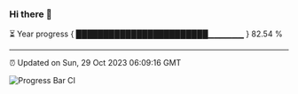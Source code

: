 ### Hi there 👋

⏳ Year progress { ████████████████████████▁▁▁▁▁▁ } 82.54 %

---

⏰ Updated on Sun, 29 Oct 2023 06:09:16 GMT

![Progress Bar CI](https://github.com/Shyam-Makwana/GitHub-Actions-Demo/workflows/Progress%20Bar%20CI/badge.svg)
